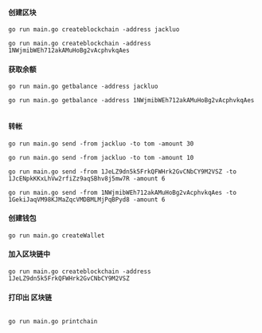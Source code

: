 

#### 创建区块
```shell
go run main.go createblockchain -address jackluo

go run main.go createblockchain -address 1NWjmibWEh712akAMuHoBg2vAcphvkqAes
```
#### 获取余额
```shell
go run main.go getbalance -address jackluo

go run main.go getbalance -address 1NWjmibWEh712akAMuHoBg2vAcphvkqAes


```
#### 转帐
```shell
go run main.go send -from jackluo -to tom -amount 30

go run main.go send -from jackluo -to tom -amount 10

go run main.go send -from 1JeLZ9dn5k5FrkQFWHrk2GvCNbCY9M2VSZ -to 1JcENpkKKxLhVw2rfiZz9aqSBhv8j5mw7R -amount 6

go run main.go send -from 1NWjmibWEh712akAMuHoBg2vAcphvkqAes -to 1GekiJaqVM98KJMaZqcVMDBMLMjPqBPyd8 -amount 6
```

#### 创建钱包
```shell 
go run main.go createWallet

```
#### 加入区块链中
```shell
go run main.go createblockchain -address 1JeLZ9dn5k5FrkQFWHrk2GvCNbCY9M2VSZ

```

#### 打印出 区块链
```shell

go run main.go printchain

```